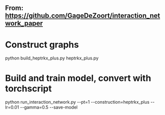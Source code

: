 ## From: https://github.com/GageDeZoort/interaction_network_paper

# Construct graphs
python build_heptrkx_plus.py heptrkx_plus.py

# Build and train model, convert with torchscript
python run_interaction_network.py --pt=1 --construction=heptrkx_plus --lr=0.01 --gamma=0.5 --save-model
